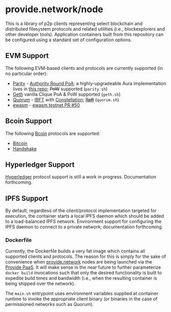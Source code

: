 # provide.network/node

This is a library of p2p clients representing select blockchain and distributed filesystem protocols and related utilities (i.e., blockexplorers and other developer tools). Application containers built from this repository can be configured using a standard set of configuration options.

## EVM Support

The following EVM-based clients and protocols are currently supported (in no particular order):

- [Parity](https://wiki.parity.io/Parity-Ethereum) - [Authority Round PoA](https://wiki.parity.io/Aura); a highly-upgradeable Aura implementation lives in [this repo](https://github.com/providenetwork/network-consensus-contracts); ~~PoW~~ supported (`parity.sh`)
- [Geth](https://github.com/ethereum/go-ethereum/wiki/geth) vanilla Clique PoA & PoW supported (`geth.sh`)
- [Quorum](https://github.com/jpmorganchase/quorum) - [IBFT](https://github.com/ethereum/EIPs/issues/650) with [Constellation](https://github.com/jpmorganchase/constellation); ~~[Raft](https://raft.github.io)~~ (`quorum.sh`)
- [ewasm](https://github.com/ewasm/design) - [ewasm testnet PR #50](https://github.com/ewasm/testnet/pull/50)

## Bcoin Support

The following [Bcoin](https://bcoin.io) protocols are supported:

- [Bitcoin](https://github.com/bcoin-org/bcoin)
- [Handshake](https://handshake-org.github.io)

## Hyperledger Support

[Hyperledger](https://www.hyperledger.org/) protocol support is still a work in progress. Documentation forthcoming.

## IPFS Support

By default, regardless of the client/protocol implementation targeted for execution, the container starts a local IPFS daemon which should be added to a load-balanced IPFS network. Environment support for configuring the IPFS daemon to connect to a private network; documentation forthcoming.

### Dockerfile

Currently, the Dockerfile builds a very fat image which contains all supported clients and protocols. The reason for this is simply for the sake of convenience when [provide.network](https://provide.network) nodes are being launched via the [Provide PaaS](https://provide.services). It will make sense in the near future to further parameterize `docker build` invocations such that only the desired functionality is built to expedite build times and bandwidth (i.e., when the resulting container is being shipped over the network).

The `main.sh` entrypoint uses environment variables supplied at container runtime to invoke the appropriate client binary (or binaries in the case of permissioned networks such as Quorum).

